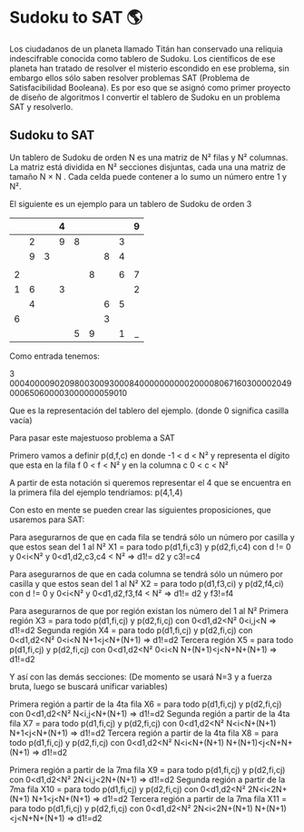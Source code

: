 # Sudoku to SAT 🌎️

Los ciudadanos de un planeta llamado Titán han conservado una reliquia indescifrable conocida como tablero de Sudoku. Los científicos de ese planeta han tratado de resolver el misterio escondido en ese problema, sin embargo ellos sólo saben resolver problemas SAT (Problema de Satisfacibilidad Booleana). Es por eso que se asignó como primer proyecto de diseño de algoritmos I convertir el tablero de Sudoku en un problema SAT y resolverlo.

## Sudoku to SAT

Un tablero de Sudoku de orden N es una matriz de N² filas y N²  columnas. La matriz está dividida en N² secciones disjuntas, cada una una matriz de tamaño N × N . Cada celda puede contener a lo sumo un número entre 1 y N².

El siguiente es un ejemplo para un tablero de Sudoku de orden 3

|   |   |   |   4|   |   |   |   | 9  |
| :------------: | :------------: | :------------: | :------------: | :------------: | :------------: | :------------: | :------------: | :------------: |
|   | 2  |   |9   |  8 |   |   | 3  |   |
|   | 9  | 3  |   |   |   | 8  | 4  |   |
|   |   |   |   |   |   |   |   |   |
|  2 |   |   |   |   | 8  |   | 6  |  7 |
|  1 | 6  |   | 3  |   |   |   |   |  2 |
|   |  4 |   |   |   |   |  6 |5   |   |
| 6  |   |   |   |   |   |  3 |   |   |
|   |   |   |   |  5 |   9|   |  1 | _  |


Como entrada tenemos:

3 000400009020980030093000840000000000200008067160300002049000650600003000000059010

Que es la representación del tablero del ejemplo. (donde 0 significa casilla vacía)

Para pasar este majestuoso problema a SAT

Primero vamos a definir p(d,f,c) en donde -1 < d < N² y representa el dígito que esta en la fila f 0 < f < N² y en la columna c  0 < c < N²

A partir de esta notación si queremos representar el 4 que se encuentra en la primera fila del ejemplo tendríamos: p(4,1,4)

Con esto en mente se pueden crear las siguientes proposiciones, que usaremos para SAT:

Para asegurarnos de que en cada fila se tendrá sólo un número por casilla y que estos sean del 1 al  N²
X1 = para todo p(d1,fi,c3) y p(d2,fi,c4) con d != 0 y 0<i<N² y 0<d1,d2,c3,c4 < N² => d1!= d2 y c3!=c4

Para asegurarnos de que en cada columna se tendrá sólo un número por casilla y que estos sean del 1 al  N²
X2 = para todo p(d1,f3,ci) y p(d2,f4,ci) con d != 0 y 0<i<N² y 0<d1,d2,f3,f4 < N² => d1!= d2 y f3!=f4 

Para asegurarnos de que por región existan los número del 1 al N²
Primera región
X3 = para todo p(d1,fi,cj) y p(d2,fi,cj) con 0<d1,d2<N² 0<i,j<N => d1!=d2
Segunda región
X4 = para todo p(d1,fi,cj) y p(d2,fi,cj) con 0<d1,d2<N² 0<i<N N+1<j<N+(N+1)  => d1!=d2
Tercera región
X5 = para todo p(d1,fi,cj) y p(d2,fi,cj) con 0<d1,d2<N² 0<i<N N+(N+1)<j<N+N+(N+1)  => d1!=d2

Y así con las demás secciones:
(De momento se usará N=3 y a fuerza bruta, luego se buscará unificar variables)

Primera región a partir de la 4ta fila
X6 = para todo p(d1,fi,cj) y p(d2,fi,cj) con 0<d1,d2<N² N<i,j<N+(N+1) => d1!=d2
Segunda región a partir de la 4ta fila
X7 = para todo p(d1,fi,cj) y p(d2,fi,cj) con 0<d1,d2<N² N<i<N+(N+1) N+1<j<N+(N+1)  => d1!=d2
Tercera región a partir de la 4ta fila
X8 = para todo p(d1,fi,cj) y p(d2,fi,cj) con 0<d1,d2<N² N<i<N+(N+1) N+(N+1)<j<N+N+(N+1)  => d1!=d2

Primera región a partir de la 7ma fila
X9 = para todo p(d1,fi,cj) y p(d2,fi,cj) con 0<d1,d2<N² 2N<i,j<2N+(N+1) => d1!=d2
Segunda región a partir de la 7ma fila
X10 = para todo p(d1,fi,cj) y p(d2,fi,cj) con 0<d1,d2<N² 2N<i<2N+(N+1) N+1<j<N+(N+1)  => d1!=d2
Tercera región a partir de la 7ma fila
X11 = para todo p(d1,fi,cj) y p(d2,fi,cj) con 0<d1,d2<N² 2N<i<2N+(N+1) N+(N+1)<j<N+N+(N+1)  => d1!=d2
